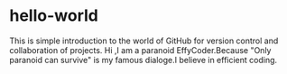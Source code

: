 # hello-world
This is simple introduction to the world of GitHub for version control and collaboration of projects.
Hi ,I am a paranoid EffyCoder.Because "Only paranoid can survive" is my famous dialoge.I believe in efficient coding.
